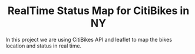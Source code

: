 # <center> RealTime Status Map for CitiBikes in NY </center>

<p align=”justify”> In this project we are using CitiBikes API and leaflet to map the bikes location and status in real time. </p>
